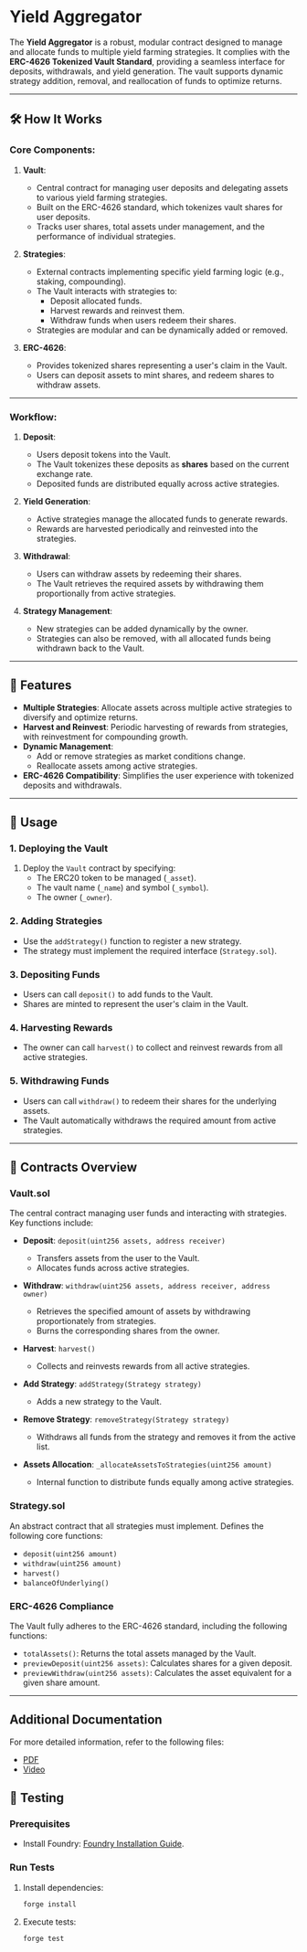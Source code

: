 # Yield Aggregator

The **Yield Aggregator** is a robust, modular contract designed to manage and allocate funds to multiple yield farming strategies. It complies with the **ERC-4626 Tokenized Vault Standard**, providing a seamless interface for deposits, withdrawals, and yield generation. The vault supports dynamic strategy addition, removal, and reallocation of funds to optimize returns.

---

## 🛠 **How It Works**

### Core Components:

1. **Vault**:

   - Central contract for managing user deposits and delegating assets to various yield farming strategies.
   - Built on the ERC-4626 standard, which tokenizes vault shares for user deposits.
   - Tracks user shares, total assets under management, and the performance of individual strategies.

2. **Strategies**:

   - External contracts implementing specific yield farming logic (e.g., staking, compounding).
   - The Vault interacts with strategies to:
     - Deposit allocated funds.
     - Harvest rewards and reinvest them.
     - Withdraw funds when users redeem their shares.
   - Strategies are modular and can be dynamically added or removed.

3. **ERC-4626**:
   - Provides tokenized shares representing a user's claim in the Vault.
   - Users can deposit assets to mint shares, and redeem shares to withdraw assets.

---

### Workflow:

1. **Deposit**:

   - Users deposit tokens into the Vault.
   - The Vault tokenizes these deposits as **shares** based on the current exchange rate.
   - Deposited funds are distributed equally across active strategies.

2. **Yield Generation**:

   - Active strategies manage the allocated funds to generate rewards.
   - Rewards are harvested periodically and reinvested into the strategies.

3. **Withdrawal**:

   - Users can withdraw assets by redeeming their shares.
   - The Vault retrieves the required assets by withdrawing them proportionally from active strategies.

4. **Strategy Management**:
   - New strategies can be added dynamically by the owner.
   - Strategies can also be removed, with all allocated funds being withdrawn back to the Vault.

---

## 🧱 **Features**

- **Multiple Strategies**: Allocate assets across multiple active strategies to diversify and optimize returns.
- **Harvest and Reinvest**: Periodic harvesting of rewards from strategies, with reinvestment for compounding growth.
- **Dynamic Management**:
  - Add or remove strategies as market conditions change.
  - Reallocate assets among active strategies.
- **ERC-4626 Compatibility**: Simplifies the user experience with tokenized deposits and withdrawals.

---

## 🚀 **Usage**

### 1. Deploying the Vault

1. Deploy the `Vault` contract by specifying:
   - The ERC20 token to be managed (`_asset`).
   - The vault name (`_name`) and symbol (`_symbol`).
   - The owner (`_owner`).

### 2. Adding Strategies

- Use the `addStrategy()` function to register a new strategy.
- The strategy must implement the required interface (`Strategy.sol`).

### 3. Depositing Funds

- Users can call `deposit()` to add funds to the Vault.
- Shares are minted to represent the user's claim in the Vault.

### 4. Harvesting Rewards

- The owner can call `harvest()` to collect and reinvest rewards from all active strategies.

### 5. Withdrawing Funds

- Users can call `withdraw()` to redeem their shares for the underlying assets.
- The Vault automatically withdraws the required amount from active strategies.

---

## 📄 **Contracts Overview**

### Vault.sol

The central contract managing user funds and interacting with strategies. Key functions include:

- **Deposit**: `deposit(uint256 assets, address receiver)`
  - Transfers assets from the user to the Vault.
  - Allocates funds across active strategies.
- **Withdraw**: `withdraw(uint256 assets, address receiver, address owner)`

  - Retrieves the specified amount of assets by withdrawing proportionately from strategies.
  - Burns the corresponding shares from the owner.

- **Harvest**: `harvest()`

  - Collects and reinvests rewards from all active strategies.

- **Add Strategy**: `addStrategy(Strategy strategy)`
  - Adds a new strategy to the Vault.
- **Remove Strategy**: `removeStrategy(Strategy strategy)`

  - Withdraws all funds from the strategy and removes it from the active list.

- **Assets Allocation**: `_allocateAssetsToStrategies(uint256 amount)`
  - Internal function to distribute funds equally among active strategies.

### Strategy.sol

An abstract contract that all strategies must implement. Defines the following core functions:

- `deposit(uint256 amount)`
- `withdraw(uint256 amount)`
- `harvest()`
- `balanceOfUnderlying()`

### ERC-4626 Compliance

The Vault fully adheres to the ERC-4626 standard, including the following functions:

- `totalAssets()`: Returns the total assets managed by the Vault.
- `previewDeposit(uint256 assets)`: Calculates shares for a given deposit.
- `previewWithdraw(uint256 assets)`: Calculates the asset equivalent for a given share amount.

---
## Additional Documentation

For more detailed information, refer to the following files:

- [PDF](readme/yield_aggregator.pdf)
- [Video](https://youtu.be/S7jpdKBNgp8)

## 🧪 **Testing**

### Prerequisites

- Install Foundry: [Foundry Installation Guide](https://book.getfoundry.sh/getting-started/installation.html).

### Run Tests

1. Install dependencies:
   ```bash
   forge install
   ```
2. Execute tests:
   ```bash
   forge test
   ```
